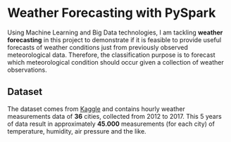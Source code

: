 # Weather Forecasting with PySpark

Using Machine Learning and Big Data technologies, I am tackling **weather forecasting** in this project to demonstrate if it is feasible to provide useful forecasts of weather conditions just from previously observed meteorological data.  Therefore, the classification purpose is to forecast which meteorological condition should occur given a collection of weather observations.


## Dataset

The dataset comes from [Kaggle](https://www.kaggle.com/selfishgene/historical-hourly-weather-data)
and contains hourly weather measurements data of **36** cities, collected from
2012 to 2017. This 5 years of data result in approximately **45.000** measurements
(for each city) of temperature, humidity, air pressure and the like.


